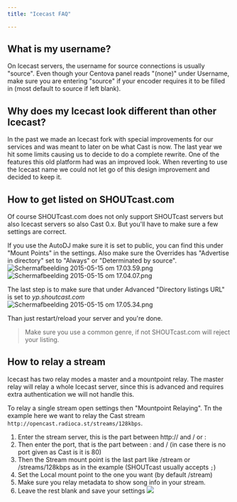 ```yaml
---
title: "Icecast FAQ"

---
```


## What is my username?

On Icecast servers, the username for source connections is usually "source". Even though your Centova panel reads "(none)" under Username, make sure you are entering "source" if your encoder requires it to be filled in (most default to source if left blank).

## Why does my Icecast look different than other Icecast?

In the past we made an Icecast fork with special improvements for our services and was meant to later on be what Cast is now. The last year we hit some limits causing us to decide to do a complete rewrite. One of the features this old platform had was an improved look. When reverting to use the Icecast name we could not let go of this design improvement and decided to keep it.

## How to get listed on SHOUTcast.com

Of course SHOUTcast.com does not only support SHOUTcast servers but also Icecast servers so also Cast 0.x. But you'll have to make sure a few settings are correct.

If you use the AutoDJ make sure it is set to public, you can find this under "Mount Points" in the settings. Also make sure the Overrides has "Advertise in directory" set to "Always" or "Determinated by source".![Schermafbeelding 2015-05-15 om 17.03.59.png](https://i.imgur.com/YkffmFY.png)  ![Schermafbeelding 2015-05-15 om 17.04.07.png](https://i.imgur.com/q2kdQiG.png) 

The last step is to make sure that under Advanced "Directory listings URL" is set to *yp.shoutcast.com*
![Schermafbeelding 2015-05-15 om 17.05.34.png](https://i.imgur.com/nuX6VSl.png) 

Than just restart/reload your server and you're done.

> Make sure you use a common genre, if not SHOUTcast.com will reject your listing.


## How to relay a stream

Icecast has two relay modes a master and a mountpoint relay. The master relay will relay a whole Icecast server, since this is advanced and requires extra authentication we will not handle this.

To relay a single stream open settings then "Mountpoint Relaying".
Tn the example here we want to relay the Cast stream `http://opencast.radioca.st/streams/128kbps`.

1) Enter the stream server, this is the part between http:// and / or : 
2) Then enter the port, that is the part between : and / (in case there is no port given as Cast is it is 80)
3) Then the Stream mount point is the last part like /stream or /streams/128kbps as in the example (SHOUTcast usually accepts `;`)
4) Set the Local mount point to the one you want (by default /stream)
5) Make sure you relay metadata to show song info in your stream.
6) Leave the rest blank and save your settings
![](https://images.shoutca.st/nsH19STmTbevwUi63EmA_Schermafbeelding%202015-11-25%20om%2011.06.06.png)
